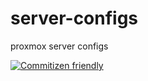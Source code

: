 # server-configs
proxmox server configs

[![Commitizen friendly](https://img.shields.io/badge/commitizen-friendly-brightgreen.svg)](http://commitizen.github.io/cz-cli/)
